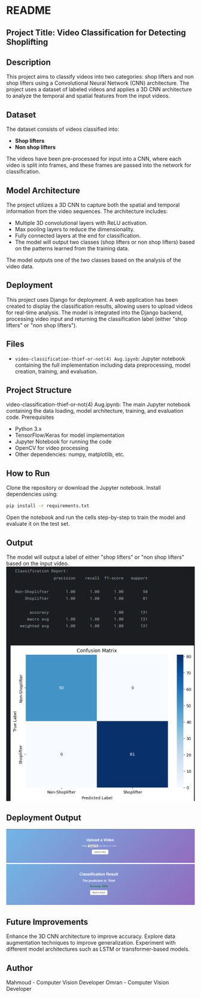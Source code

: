 # README
## Project Title: Video Classification for Detecting Shoplifting
## Description
This project aims to classify videos into two categories: shop lifters and non shop lifters using a Convolutional Neural Network (CNN) architecture. The project uses a dataset of labeled videos and applies a 3D CNN architecture to analyze the temporal and spatial features from the input videos.

## Dataset
The dataset consists of videos classified into:
- **Shop lifters**
- **Non shop lifters**

The videos have been pre-processed for input into a CNN, where each video is split into frames, and these frames are passed into the network for classification.

## Model Architecture
The project utilizes a 3D CNN to capture both the spatial and temporal information from the video sequences. The architecture includes:

- Multiple 3D convolutional layers with ReLU activation.
- Max pooling layers to reduce the dimensionality.
- Fully connected layers at the end for classification.
- The model will output two classes (shop lifters or non shop lifters) based on the patterns learned from the training data.

The model outputs one of the two classes based on the analysis of the video data.


## Deployment
This project uses Django for deployment. A web application has been created to display the classification results, allowing users to upload videos for real-time analysis. The model is integrated into the Django backend, processing video input and returning the classification label (either "shop lifters" or "non shop lifters").

## Files
- `video-classification-thief-or-not(4) Aug.ipynb`: Jupyter notebook containing the full implementation including data preprocessing, model creation, training, and evaluation.

## Project Structure
video-classification-thief-or-not(4) Aug.ipynb: The main Jupyter notebook containing the data loading, model architecture, training, and evaluation code.
Prerequisites
- Python 3.x
- TensorFlow/Keras for model implementation
- Jupyter Notebook for running the code
- OpenCV for video processing
- Other dependencies: numpy, matplotlib, etc.
## How to Run
Clone the repository or download the Jupyter notebook.
Install dependencies using:
```bash
pip install -r requirements.txt
```
Open the notebook and run the cells step-by-step to train the model and evaluate it on the test set.
## Output
The model will output a label of either "shop lifters" or "non shop lifters" based on the input video.
![alt text](cm_output.png)


## Deployment Output
![alt text](Deploy_output_1.png)
![alt text](Deploy_output_2_1.png)
## Future Improvements
Enhance the 3D CNN architecture to improve accuracy.
Explore data augmentation techniques to improve generalization.
Experiment with different model architectures such as LSTM or transformer-based models.
## Author
Mahmoud - Computer Vision Developer
Omran - Computer Vision Developer